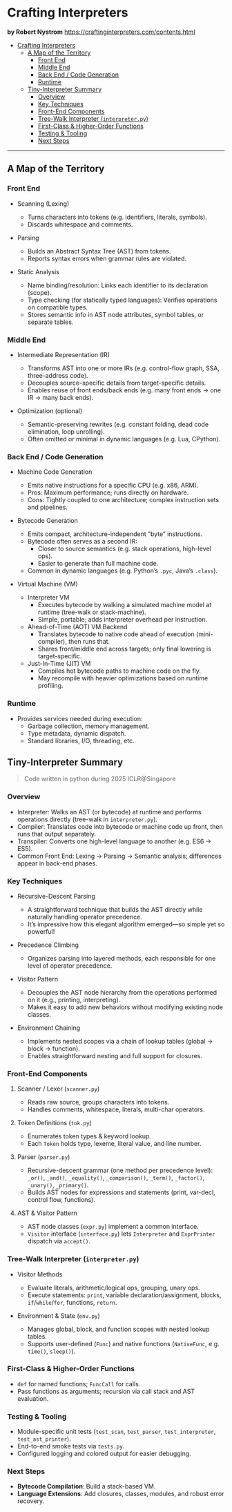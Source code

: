 
# Crafting Interpreters

**by Robert Nystrom**  <https://craftinginterpreters.com/contents.html>

- [Crafting Interpreters](#crafting-interpreters)
  - [A Map of the Territory](#a-map-of-the-territory)
    - [Front End](#front-end)
    - [Middle End](#middle-end)
    - [Back End / Code Generation](#back-end--code-generation)
    - [Runtime](#runtime)
  - [Tiny-Interpreter Summary](#tiny-interpreter-summary)
    - [Overview](#overview)
    - [Key Techniques](#key-techniques)
    - [Front-End Components](#front-end-components)
    - [Tree-Walk Interpreter (`interpreter.py`)](#tree-walk-interpreter-interpreterpy)
    - [First-Class \& Higher-Order Functions](#first-class--higher-order-functions)
    - [Testing \& Tooling](#testing--tooling)
    - [Next Steps](#next-steps)


---
## A Map of the Territory

### Front End

- Scanning (Lexing)
  - Turns characters into tokens (e.g. identifiers, literals, symbols).
  - Discards whitespace and comments.

- Parsing
  - Builds an Abstract Syntax Tree (AST) from tokens.
  - Reports syntax errors when grammar rules are violated.

- Static Analysis
  - Name binding/resolution: Links each identifier to its declaration (scope).
  - Type checking (for statically typed languages): Verifies operations on compatible types.
  - Stores semantic info in AST node attributes, symbol tables, or separate tables.

### Middle End

- Intermediate Representation (IR)
  - Transforms AST into one or more IRs (e.g. control-flow graph, SSA, three-address code).
  - Decouples source-specific details from target-specific details.
  - Enables reuse of front ends/back ends (e.g. many front ends → one IR → many back ends).

- Optimization (optional)
  - Semantic-preserving rewrites (e.g. constant folding, dead code elimination, loop unrolling).
  - Often omitted or minimal in dynamic languages (e.g. Lua, CPython).

### Back End / Code Generation


- Machine Code Generation
  - Emits native instructions for a specific CPU (e.g. x86, ARM).
  - Pros: Maximum performance; runs directly on hardware.
  - Cons: Tightly coupled to one architecture; complex instruction sets and pipelines.

- Bytecode Generation
  - Emits compact, architecture-independent “byte” instructions.
  - Bytecode often serves as a second IR:
    - Closer to source semantics (e.g. stack operations, high-level ops).
    - Easier to generate than full machine code.
  - Common in dynamic languages (e.g. Python’s `.pyc`, Java’s `.class`).

- Virtual Machine (VM)
  - Interpreter VM  
    - Executes bytecode by walking a simulated machine model at runtime (tree-walk or stack-machine).
    - Simple, portable; adds interpreter overhead per instruction.
  - Ahead-of-Time (AOT) VM Backend  
    - Translates bytecode to native code ahead of execution (mini-compiler), then runs that.
    - Shares front/middle end across targets; only final lowering is target-specific.
  - Just-In-Time (JIT) VM  
    - Compiles hot bytecode paths to machine code on the fly.
    - May recompile with heavier optimizations based on runtime profiling.

### Runtime

- Provides services needed during execution:
  - Garbage collection, memory management.
  - Type metadata, dynamic dispatch.
  - Standard libraries, I/O, threading, etc.


## Tiny-Interpreter Summary

> Code written in python during 2025 ICLR@Singapore

### Overview
- Interpreter: Walks an AST (or bytecode) at runtime and performs operations directly (tree-walk in `interpreter.py`).  
- Compiler: Translates code into bytecode or machine code up front, then runs that output separately.  
- Transpiler: Converts one high-level language to another (e.g. ES6 → ES5).  
- Common Front End: Lexing → Parsing → Semantic analysis; differences appear in back-end phases.


### Key Techniques

- Recursive-Descent Parsing  
  - A straightforward technique that builds the AST directly while naturally handling operator precedence.  
  - It’s impressive how this elegant algorithm emerged—so simple yet so powerful!

- Precedence Climbing  
  - Organizes parsing into layered methods, each responsible for one level of operator precedence.  

- Visitor Pattern  
  - Decouples the AST node hierarchy from the operations performed on it (e.g., printing, interpreting).  
  - Makes it easy to add new behaviors without modifying existing node classes.

- Environment Chaining  
  - Implements nested scopes via a chain of lookup tables (global → block → function).  
  - Enables straightforward nesting and full support for closures.  


### Front-End Components

1. Scanner / Lexer (`scanner.py`)  
   - Reads raw source, groups characters into tokens.  
   - Handles comments, whitespace, literals, multi-char operators.

2. Token Definitions (`tok.py`)  
   - Enumerates token types & keyword lookup.  
   - Each `Token` holds type, lexeme, literal value, and line number.

3. Parser (`parser.py`)  
   - Recursive-descent grammar (one method per precedence level):  
     `_or()`, `_and()`, `_equality()`, `_comparison()`, `_term()`, `_factor()`, `_unary()`, `_primary()`.  
   - Builds AST nodes for expressions and statements (print, var-decl, control flow, functions).

4. AST & Visitor Pattern  
   - AST node classes (`expr.py`) implement a common interface.  
   - `Visitor` interface (`interface.py`) lets `Interpreter` and `ExprPrinter` dispatch via `accept()`.


### Tree-Walk Interpreter (`interpreter.py`)

- Visitor Methods
  - Evaluate literals, arithmetic/logical ops, grouping, unary ops.  
  - Execute statements: `print`, variable declaration/assignment, blocks, `if`/`while`/`for`, functions, `return`.

- Environment & State (`env.py`)  
  - Manages global, block, and function scopes with nested lookup tables.  
  - Supports user-defined (`Func`) and native functions (`NativeFunc`, e.g. `time()`, `sleep()`).


### First-Class & Higher-Order Functions

- `def` for named functions; `FuncCall` for calls.  
- Pass functions as arguments; recursion via call stack and AST evaluation.


### Testing & Tooling

- Module-specific unit tests (`test_scan`, `test_parser`, `test_interpreter`, `test_ast_printer`).  
- End-to-end smoke tests via `tests.py`.  
- Configured logging and colored output for easier debugging.


### Next Steps

- **Bytecode Compilation**: Build a stack-based VM.  
- **Language Extensions**: Add closures, classes, modules, and robust error recovery.